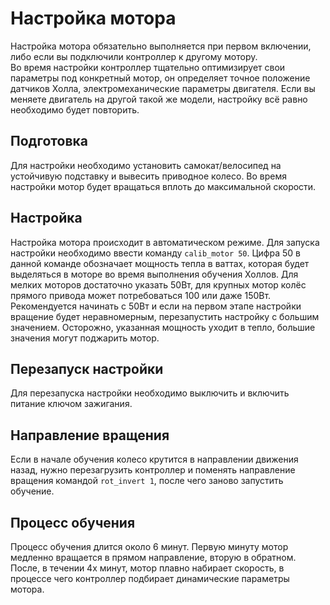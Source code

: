 # Настройка мотора
Настройка мотора обязательно выполняется при первом включении, либо если вы подключили контроллер к другому мотору.  
Во время настройки контроллер тщательно оптимизирует свои параметры под конкретный мотор, он определяет точное положение датчиков Холла, электромеханические параметры двигателя. Если вы меняете двигатель на другой такой же модели, настройку всё равно необходимо будет повторить.  

## Подготовка
Для настройки необходимо установить самокат/велосипед на устойчивую подставку и вывесить приводное колесо. Во время настройки мотор будет вращаться вплоть до максимальной скорости.

## Настройка
Настройка мотора происходит в автоматическом режиме. Для запуска настройки необходимо ввести команду `calib_motor 50`. Цифра 50 в данной команде обозначает мощность тепла в ваттах, которая будет выделяться в моторе во время выполнения обучения Холлов. Для мелких моторов достаточно указать 50Вт, для крупных мотор колёс прямого привода может потребоваться 100 или даже 150Вт. Рекомендуется начинать с 50Вт и если на первом этапе настройки вращение будет неравномерным, перезапустить настройку с большим значением. Осторожно, указанная мощность уходит в тепло, большие значения могут поджарить мотор.  

## Перезапуск настройки
Для перезапуска настройки необходимо выключить и включить питание ключом зажигания.  

## Направление вращения
Если в начале обучения колесо крутится в направлении движения назад, нужно перезагрузить контроллер и поменять направление вращения командой `rot_invert 1`, после чего заново запустить обучение.

## Процесс обучения
Процесс обучения длится около 6 минут. Первую минуту мотор медленно вращается в прямом направление, вторую в обратном. После, в течении 4х минут, мотор плавно набирает скорость, в процессе чего контроллер подбирает динамические параметры мотора.

